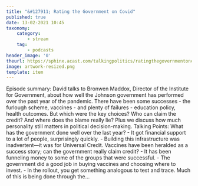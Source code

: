 ```yaml
---
title: "&#127911; Rating the Government on Covid"
published: true
date: 13-02-2021 10:45
taxonomy:
    category:
        - stream
    tag:
        - podcasts
header_image: '0'
theurl: https://sphinx.acast.com/talkingpolitics/ratingthegovernmentoncovid/media.mp3?tk=eyJ0ayI6ImRlZmF1bHQiLCJhZHMiOnRydWUsInNwb25zIjp0cnVlLCJpbiI6Imh0dHBzOi8vYXRlYW0tcGVnYXN1cy1hc3NldHMtYnVja2V0LXByb2QuczMuZXUtd2VzdC0xLmFtYXpvbmF3cy5jb20vOWEwM2ZlOWUtMWZmMC00ZGNjLWIzZjYtNTBiZDFmMDE2ZWE0L2F1ZGlvL3B1YmxpY2ludHJvLWtraTg1ZTJ5LXRwX3B1YmxpY19mZWVkX2ludHJvXzFfLm1wMyIsInN0YXR1cyI6InB1YmxpYyJ9&sig=zsdwdC4STjdNjaUEE8NVh4iyBfpFNYAy8jzxqQ5-ih8
image: artwork-resized.png
template: item
--- 
```

Episode summary: David talks to Bronwen Maddox, Director of the Institute for Government, about how well the Johnson government has performed over the past year of the pandemic. There have been some successes - the furlough scheme, vaccines - and plenty of failures - education policy, health outcomes. But which were the key choices? Who can claim the credit? And where does the blame really lie? Plus we discuss how much personality still matters in political decision-making. Talking Points: What has the government done well over the last year? - It got financial support to a lot of people, surprisingly quickly. - Building this infrastructure was inadvertent—it was for Universal Credit. Vaccines have been heralded as a success story; can the government really claim credit? - It has been funneling money to some of the groups that were successful. - The government did a good job in buying vaccines and choosing where to invest. - In the rollout, you get something analogous to test and trace. Much of this is being done through the…
